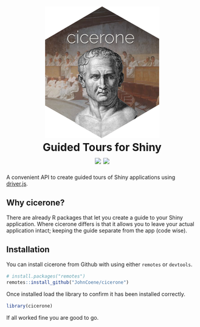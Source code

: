 <h1 id="logo-wrapper" align="center">
<img src="./docs/img/cicerone.png" id="logo" />
<br />
Guided Tours for Shiny
<br />
<img src="https://travis-ci.org/JohnCoene/cicerone.svg?branch=master" />
<img src="https://ci.appveyor.com/api/projects/status/xo90jxqbafb2ra3b?svg=true"/>
</h1>

A convenient API to create guided tours of Shiny applications using [driver.js](https://kamranahmed.info/driver.js/).

## Why cicerone?

There are already R packages that let you create a guide to your Shiny application. Where cicerone differs is that it allows you to leave your actual application intact; keeping the guide separate from the app (code wise).

## Installation

You can install cicerone from Github with using either `remotes` or `devtools`.

```r
# install.packages("remotes")
remotes::install_github("JohnCoene/cicerone")
```

Once installed load the library to confirm it has been installed correctly.

```r
library(cicerone)
```

If all worked fine you are good to go.
